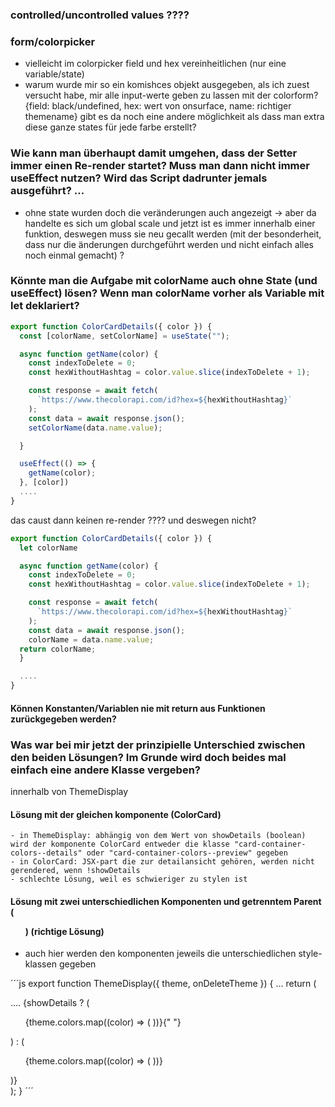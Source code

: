 


### controlled/uncontrolled values ????
### form/colorpicker

- vielleicht im colorpicker field und hex vereinheitlichen (nur eine variable/state)
- warum wurde mir so ein komishces objekt ausgegeben, als ich zuest versucht habe, mir alle input-werte geben zu lassen mit der colorform? {field: black/undefined, hex: wert von onsurface, name: richtiger themename} gibt es da noch eine andere möglichkeit als dass man extra diese ganze states für jede farbe erstellt?

### Wie kann man überhaupt damit umgehen, dass der Setter immer einen Re-render startet? Muss man dann nicht immer useEffect nutzen? Wird das Script dadrunter jemals ausgeführt? ...

- ohne state wurden doch die veränderungen auch angezeigt -> aber da handelte es sich um global scale und jetzt ist es immer innerhalb einer funktion, deswegen muss sie neu gecallt werden (mit der besonderheit, dass nur die änderungen durchgeführt werden und nicht einfach alles noch einmal gemacht) ?

### Könnte man die Aufgabe mit colorName auch ohne State (und useEffect) lösen? Wenn man colorName vorher als Variable mit let deklariert?

```js
export function ColorCardDetails({ color }) {
  const [colorName, setColorName] = useState("");

  async function getName(color) {
    const indexToDelete = 0;
    const hexWithoutHashtag = color.value.slice(indexToDelete + 1);

    const response = await fetch(
      `https://www.thecolorapi.com/id?hex=${hexWithoutHashtag}`
    );
    const data = await response.json();
    setColorName(data.name.value);

  }

  useEffect(() => {
    getName(color);
  }, [color])
  ....
}
```

das caust dann keinen re-render ???? und deswegen nicht?

```js
export function ColorCardDetails({ color }) {
  let colorName

  async function getName(color) {
    const indexToDelete = 0;
    const hexWithoutHashtag = color.value.slice(indexToDelete + 1);

    const response = await fetch(
      `https://www.thecolorapi.com/id?hex=${hexWithoutHashtag}`
    );
    const data = await response.json();
    colorName = data.name.value;
  return colorName;
  }

  ....
}
```

#### Können Konstanten/Variablen nie mit return aus Funktionen zurückgegeben werden?

### Was war bei mir jetzt der prinzipielle Unterschied zwischen den beiden Lösungen? Im Grunde wird doch beides mal einfach eine andere Klasse vergeben?

innerhalb von ThemeDisplay

#### Lösung mit der gleichen komponente (ColorCard)

    - in ThemeDisplay: abhängig von dem Wert von showDetails (boolean) wird der komponente ColorCard entweder die klasse "card-container-colors--details" oder "card-container-colors--preview" gegeben
    - in ColorCard: JSX-part die zur detailansicht gehören, werden nicht gerendered, wenn !showDetails
    - schlechte Lösung, weil es schwieriger zu stylen ist

#### Lösung mit zwei unterschiedlichen Komponenten und getrenntem Parent (<ul>) (richtige Lösung)

- auch hier werden den komponenten jeweils die unterschiedlichen style-klassen gegeben

´´´js
export function ThemeDisplay({ theme, onDeleteTheme }) {
...
return (

<section name="card-container" className="card-container">
....
{showDetails ? (
<ul className="card-container-colors--details">
{theme.colors.map((color) => (
<ColorCardDetails key={color.value} color={color} />
))}{" "}
</ul>
) : (
<ul className="card-container-colors--preview">
{theme.colors.map((color) => (
<ColorCardPreview key={color.value} color={color} />
))}
</ul>
)}
</section>
);
}
´´´
